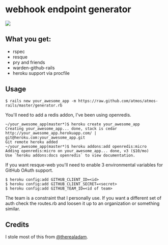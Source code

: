 # webhook endpoint generator

![](http://25.media.tumblr.com/ffc3802d129e5f580d207d9cf725fc52/tumblr_mrltxbddK51szim6vo1_1280.jpg)

## What you get:

* rspec
* resque
* pry and friends
* warden-github-rails
* heroku support via procfile

## Usage

    $ rails new your_awesome_app -m https://raw.github.com/atmos/atmos-rails/master/generator.rb

You'll need to add a redis addon, I've been using openredis.

    ~/your_awesome_app(master*)$ heroku create your_awesome_app
    Creating your_awesome_app... done, stack is cedar
    http://your_awesome_app.herokuapp.com/ | git@heroku.com:your_awesome_app.git
    Git remote heroku added
    ~/your_awesome_app(master*)$ heroku addons:add openredis:micro
    Adding openredis:micro on your_awesome_app... done, v3 ($10/mo)
    Use `heroku addons:docs openredis` to view documentation.

If you want resque-web you'll need to enable 3 environmental variables for GitHub OAuth support.

    $ heroku config:add GITHUB_CLIENT_ID=<id>
    $ heroku config:add GITHUB_CLIENT_SECRET=<secret>
    $ heroku config:add GITHUB_TEAM_ID=<id of team>

The team is a constraint that I personally use. If you want a different set of auth check the routes.rb and loosen it up to an organization or something similar.

## Credits

I stole most of this from [@therealadam](https://github.com/therealadam).
